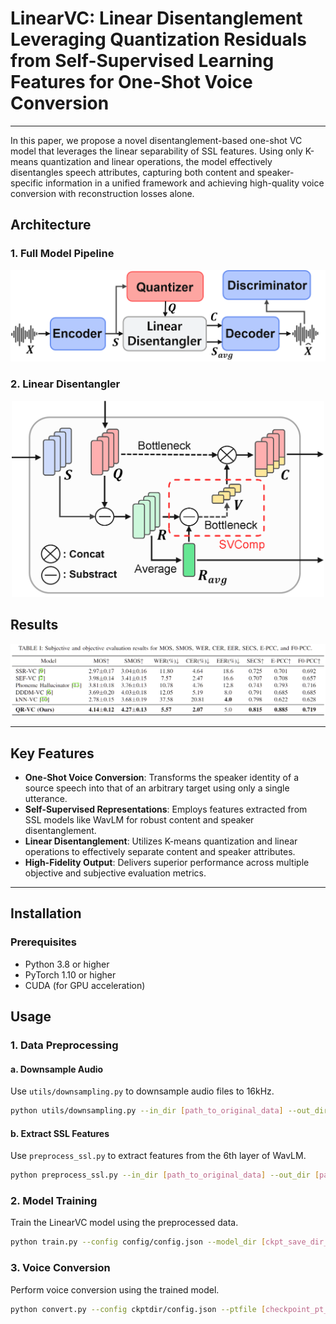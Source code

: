 # LinearVC: Linear Disentanglement Leveraging Quantization Residuals from Self-Supervised Learning Features for One-Shot Voice Conversion
---
In this paper, we propose a novel disentanglement-based one-shot VC model that leverages the linear separability of SSL features. Using only K-means quantization and linear operations, the model effectively disentangles speech attributes, capturing both content and speaker-specific information in a unified framework and achieving high-quality voice conversion with reconstruction losses alone.


## Architecture

### 1. Full Model Pipeline

<p align="center">
  <img src="./images/model_eusipco_2.png" width="600"/>
</p>

### 2. Linear Disentangler

<p align="center">
  <img src="./images/disentangler.png" width="500"/>
</p>

## Results

<p align="center">
  <img src="./images/QR-VC_results.png" width="1000"/>
</p>

---

## Key Features

- **One-Shot Voice Conversion**: Transforms the speaker identity of a source speech into that of an arbitrary target using only a single utterance.
- **Self-Supervised Representations**: Employs features extracted from SSL models like WavLM for robust content and speaker disentanglement.
- **Linear Disentanglement**: Utilizes K-means quantization and linear operations to effectively separate content and speaker attributes.
- **High-Fidelity Output**: Delivers superior performance across multiple objective and subjective evaluation metrics.

---

## Installation

### Prerequisites

- Python 3.8 or higher
- PyTorch 1.10 or higher
- CUDA (for GPU acceleration)


## Usage

### 1. Data Preprocessing

#### a. Downsample Audio
Use `utils/downsampling.py` to downsample audio files to 16kHz.

```bash
python utils/downsampling.py --in_dir [path_to_original_data] --out_dir [path_to_downsampled_data] --sr [sampling_rate]
```
#### b. Extract SSL Features 
Use `preprocess_ssl.py` to extract features from the 6th layer of WavLM.
```bash
python preprocess_ssl.py --in_dir [path_to_original_data] --out_dir [path_to_downsampled_data] --sr [sampling_rate]

```
### 2. Model Training
Train the LinearVC model using the preprocessed data.
```bash
python train.py --config config/config.json --model_dir [ckpt_save_dir_path] --model [model_name]
```

### 3. Voice Conversion
Perform voice conversion using the trained model.
```bash
python convert.py --config ckptdir/config.json --ptfile [checkpoint_pt_file] --src_path [source.wav] --tgt_path [target.wav] --outdir [convert_output_dir]

```
